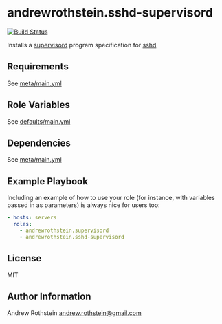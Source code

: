 andrewrothstein.sshd-supervisord
=========
[![Build Status](https://travis-ci.org/andrewrothstein/ansible-sshd-supervisord.svg?branch=master)](https://travis-ci.org/andrewrothstein/ansible-sshd-supervisord)

Installs a [supervisord](http://supervisord.org/) program specification for [sshd](https://en.wikipedia.org/wiki/Secure_Shell)

Requirements
------------

See [meta/main.yml](meta/main.yml)

Role Variables
--------------

See [defaults/main.yml](defaults/main.yml)

Dependencies
------------

See [meta/main.yml](meta/main.yml)

Example Playbook
----------------

Including an example of how to use your role (for instance, with variables passed in as parameters) is always nice for users too:

```yml
- hosts: servers
  roles:
    - andrewrothstein.supervisord
    - andrewrothstein.sshd-supervisord
```

License
-------

MIT

Author Information
------------------

Andrew Rothstein <andrew.rothstein@gmail.com>
